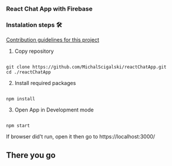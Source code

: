 ### React Chat App with Firebase

### Instalation steps 🛠️
[Contribution guidelines for this project](docs/CONTRIBUTING.md)

1. Copy repository

<pre><code>
git clone https://github.com/MichalScigalski/reactChatApp.git
cd ./reactChatApp
</code></pre>

2. Install required packages

<pre><code>
npm install
</code></pre>

3. Open App in Development mode

<pre><code>
npm start
</code></pre>
If browser did't run, open it then go to https://localhost:3000/

## There you go
